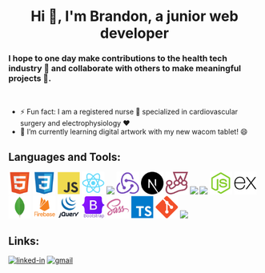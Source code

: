 <h1 align="center">Hi 👋, I'm Brandon, a junior web developer</h1>
<h3 align="left">I hope to one day make contributions to the health tech industry 🏥 and collaborate with others to make meaningful projects 🤝. 
</h3>
<br>

- ⚡ Fun fact: I am a registered nurse 💉 specialized in cardiovascular surgery and electrophysiology ❤️
- 🌱 I’m currently learning digital artwork with my new wacom tablet! 😄

## Languages and Tools:
<p align="left">
  <img width="45px" src="https://raw.githubusercontent.com/devicons/devicon/c5378d6c2510ffa0b3e4475af95618a8048d6cf1/icons/html5/html5-original.svg">
  <img width="45px" src="https://raw.githubusercontent.com/devicons/devicon/master/icons/css3/css3-original.svg">
  <img width="45px" src="https://raw.githubusercontent.com/devicons/devicon/master/icons/javascript/javascript-original.svg">
  <img width="45px" src="https://raw.githubusercontent.com/devicons/devicon/master/icons/react/react-original.svg">
  <img width="45px" src="https://cdn.worldvectorlogo.com/logos/styled-components-1.svg">
  <img width="45px" src="https://raw.githubusercontent.com/devicons/devicon/master/icons/redux/redux-original.svg">
  <img width="45px" src="https://raw.githubusercontent.com/devicons/devicon/master/icons/nextjs/nextjs-original.svg">
  <img width="45px" src="https://raw.githubusercontent.com/devicons/devicon/master/icons/jest/jest-plain.svg">
  <img width="45px" src="https://testing-library.com/img/octopus-128x128.png">
  <img width="45px" src="https://iconape.com/wp-content/files/gj/370774/svg/370774.svg">
  <img width="45px" src="https://raw.githubusercontent.com/devicons/devicon/c5378d6c2510ffa0b3e4475af95618a8048d6cf1/icons/nodejs/nodejs-original.svg">
  <img width="45px" src="https://raw.githubusercontent.com/devicons/devicon/master/icons/express/express-original.svg">
  <img width="45px" src="https://raw.githubusercontent.com/devicons/devicon/master/icons/mongodb/mongodb-original.svg">
  <img width="45px" src="https://raw.githubusercontent.com/devicons/devicon/master/icons/firebase/firebase-plain-wordmark.svg">
  <img width="45px" src="https://raw.githubusercontent.com/devicons/devicon/master/icons/jquery/jquery-original-wordmark.svg">
  <img width="45px" src="https://raw.githubusercontent.com/devicons/devicon/master/icons/bootstrap/bootstrap-original-wordmark.svg">
  <img width="45px" src="https://raw.githubusercontent.com/devicons/devicon/master/icons/sass/sass-original.svg">
  <img width="45px" src="https://raw.githubusercontent.com/devicons/devicon/master/icons/typescript/typescript-original.svg">
  <img width="45px" src="https://raw.githubusercontent.com/devicons/devicon/c5378d6c2510ffa0b3e4475af95618a8048d6cf1/icons/git/git-original.svg">
  <img width="45px" src="https://i.imgur.com/BgjSjn9.png">
</p>

## Links:
[![linked-in](https://img.shields.io/badge/Linked_In-0077B5?style=for-the-badge&logo=LinkedIn&logoColor=white)](https://www.linkedin.com/in/aloysiuscheung/)
[![gmail](https://img.shields.io/badge/Mail-1196AD?style=for-the-badge&logo=Gmail&logoColor=white)](mailto:aloysiusbrandon.cheung@mail.utoronto.ca)

<!--
**import-turtle/import-turtle** is a ✨ _special_ ✨ repository because its `README.md` (this file) appears on your GitHub profile.

Here are some ideas to get you started:

- 🔭 I’m currently working on ...
- 🌱 I’m currently learning ...
- 👯 I’m looking to collaborate on ...
- 🤔 I’m looking for help with ...
- 💬 Ask me about ...
- 📫 How to reach me: ...
- 😄 Pronouns: ...
- ⚡ Fun fact: ...
-->
